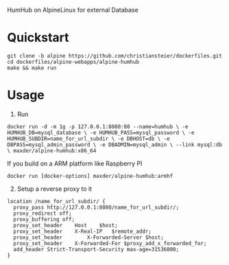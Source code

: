 HumHub on AlpineLinux for external Database

# Quickstart #

```
git clone -b alpine https://github.com/christiansteier/dockerfiles.git
cd dockerfiles/alpine-webapps/alpine-humhub
make && make run
```

# Usage #

1. Run 

  `docker run -d -m 1g -p 127.0.0.1:8080:80 --name=humhub \
              -e HUMHUB_DB=mysql_database \
              -e HUMHUB_PASS=mysql_password \
              -e HUMHUB_SUBDIR=name_for_url_subdir \
              -e DBHOST=db \
              -e DBPASS=mysql_admin_password \
              -e DBADMIN=mysql_admin \
              --link mysql:db \
              maxder/alpine-humhub:x86_64`

  If you build on a ARM platform like Raspberry PI
  ```
  docker run [docker-options] maxder/alpine-humhub:armhf
  ```

2. Setup a reverse proxy to it

  ```
  location /name_for_url_subdir/ {
  	proxy_pass http://127.0.0.1:8080/name_for_url_subdir/;
  	proxy_redirect off;
  	proxy_buffering off;
  	proxy_set_header 	Host	$host;
  	proxy_set_header 	X-Real-IP	$remote_addr;
  	proxy_set_header        X-Forwarded-Server $host;
  	proxy_set_header	X-Forwarded-For	$proxy_add_x_forwarded_for;
  	add_header Strict-Transport-Security max-age=31536000;
  }
  ```

